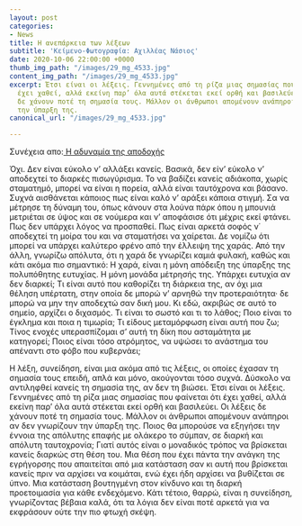```yaml
---
layout: post
categories:
- News
title: Η ανεπάρκεια των λέξεων
subtitle: 'Κείμενο-Φωτογραφία: Αχιλλέας Νάσιος'
date: 2020-10-06 22:00:00 +0000
thumb_img_path: "/images/29_mg_4533.jpg"
content_img_path: "/images/29_mg_4533.jpg"
excerpt: Έτσι είναι οι λέξεις. Γεννημένες από τη ρίζα μιας σημασίας που φαίνεται ότι
  έχει χαθεί, αλλά εκείνη παρ’ όλα αυτά στέκεται εκεί ορθή και βασιλεύει. Οι λέξεις
  δε χάνουν ποτέ τη σημασία τους. Μάλλον οι άνθρωποι απομένουν ανάπηροι αν δεν γνωρίζουν
  την ύπαρξη της.
canonical_url: "/images/29_mg_4533.jpg"

---
```

Συνέχεια απο:<a href="https://hocusphotus.com/posts/anodus-28/" target="blank"> Η αδυναμία της αποδοχής</a>

Όχι. Δεν είναι εύκολο ν’ αλλάξει κανείς. Βασικά, δεν είν’ εύκολο ν’ αποδεχτεί το διαρκές πισωγύρισμα. Το να βαδίζει κανείς αδιάκοπα, χωρίς σταματημό, μπορεί να είναι η πορεία, αλλά είναι ταυτόχρονα και βάσανο. Συχνά αισθάνεται κάποιος πως είναι καλό ν’ αράξει κάποια στιγμή. Σα να μέτρησε τη δύναμη του, όπως κάνουν στα λούνα πάρκ όπου η μπουνιά μετριέται σε ύψος και σε νούμερα και ν’ αποφάσισε ότι μέχρις εκεί φτάνει. Πως δεν υπάρχει λόγος να προσπαθεί. Πως είναι αρκετά σοφός ν΄ αποδεχτεί τη μοίρα του και να σταματήσει να χαίρεται. Δε νομίζω ότι μπορεί να υπάρχει καλύτερο φρένο από την έλλειψη της χαράς. Από την άλλη, γνωρίζω απόλυτα, ότι η χαρά δε γνωρίζει καμιά φυλακή, καθώς και κάτι ακόμα πιο σημαντικό: Η χαρά, είναι η μόνη απόδειξη της ύπαρξης της πολυπόθητης ευτυχίας. Η μόνη μονάδα μέτρησής της. Υπάρχει ευτυχία αν δεν διαρκεί; Τι είναι αυτό που καθορίζει τη διάρκεια της, αν όχι μια θέληση υπέρτατη, στην οποία δε μπορώ ν’ αρνηθώ την προτεραιότητα· δε μπορώ να μην την αποδεχτώ σαν δική μου. Κι εδώ, ακριβώς σε αυτό το σημείο, αρχίζει ο διχασμός. Τι είναι το σωστό και τι το λάθος; Ποιο είναι το έγκλημα και ποια η τιμωρία; Τι είδους μεταμόρφωση είναι αυτή που ζω; Τίνος ενοχές υπερασπίζομαι σ’ αυτή τη δίκη που ασταμάτητα με κατηγορεί; Ποιος είναι τόσο ατρόμητος, να υψώσει το ανάστημα του απέναντι στο φόβο που κυβερνάει;

Η λέξη, συνείδηση, είναι μια ακόμα από τις λέξεις, οι οποίες έχασαν τη σημασία τους επειδή, απλά και μόνο, ακούγονται τόσο συχνά. Δύσκολο να αντιληφθεί κανείς τη σημασία της, αν δεν τη βιώσει. Έτσι είναι οι λέξεις. Γεννημένες από τη ρίζα μιας σημασίας που φαίνεται ότι έχει χαθεί, αλλά εκείνη παρ’ όλα αυτά στέκεται εκεί ορθή και βασιλεύει. Οι λέξεις δε χάνουν ποτέ τη σημασία τους. Μάλλον οι άνθρωποι απομένουν ανάπηροι αν δεν γνωρίζουν την ύπαρξη της. Ποιος θα μπορούσε να εξηγήσει την έννοια της απόλυτης επαφής με ολάκερο το σύμπαν, σε διαρκή και απόλυτη ταυτοχρονία; Γιατί αυτός είναι ο μοναδικός τρόπος να βρίσκεται κανείς διαρκώς στη θέση του. Μια θέση που έχει πάντα την ανάγκη της εγρήγορσης που απαιτείται από μια κατάσταση σαν κι αυτή που βρίσκεται κανείς πριν να αρχίσει να κοιμάται, ενώ έχει ήδη αρχίσει να βυθίζεται σε ύπνο. Μια κατάσταση βουτηγμένη στον κίνδυνο και τη διαρκή προετοιμασία για κάθε ενδεχόμενο. Κάτι τέτοιο, θαρρώ, είναι η συνείδηση, γνωρίζοντας βέβαια καλά, ότι τα λόγια δεν είναι ποτέ αρκετά για να εκφράσουν ούτε την πιο φτωχή σκέψη.